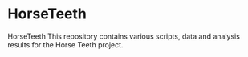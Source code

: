 # HorseTeeth
HorseTeeth
This repository contains various scripts, data and analysis results for the Horse Teeth project. 
